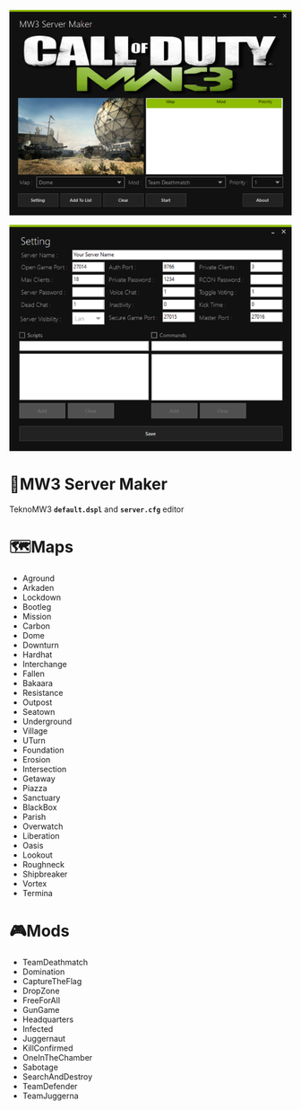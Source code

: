 ![MW3 Server Maker](images/mw3servermaker.png)

![Setting](images/mw3servermakersetting.png)

# :pushpin:MW3 Server Maker
TeknoMW3 **`default.dspl`** and **`server.cfg`** editor

# :world_map:Maps
* Aground
* Arkaden
* Lockdown
* Bootleg
* Mission
* Carbon
* Dome
* Downturn
* Hardhat
* Interchange
* Fallen
* Bakaara
* Resistance
* Outpost
* Seatown
* Underground
* Village
* UTurn
* Foundation
* Erosion
* Intersection
* Getaway
* Piazza
* Sanctuary
* BlackBox
* Parish
* Overwatch
* Liberation
* Oasis
* Lookout
* Roughneck
* Shipbreaker
* Vortex
* Termina

# :video_game:Mods
* TeamDeathmatch
* Domination
* CaptureTheFlag
* DropZone
* FreeForAll
* GunGame
* Headquarters
* Infected
* Juggernaut
* KillConfirmed
* OneInTheChamber
* Sabotage
* SearchAndDestroy
* TeamDefender
* TeamJuggerna
